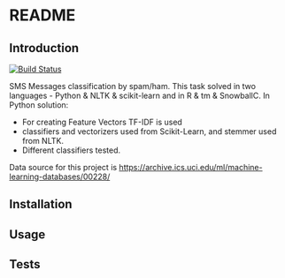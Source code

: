 # README

## Introduction

[![Build Status](https://travis-ci.org/osya/text_classifier.svg?branch=master)](https://travis-ci.org/osya/text_classifier)

SMS Messages classification by spam/ham. This task solved in two languages - Python & NLTK & scikit-learn and in R & tm & SnowballC. 
In Python solution:

- For creating Feature Vectors TF-IDF is used
- classifiers and vectorizers used from Scikit-Learn, and stemmer used from NLTK. 
- Different classifiers tested.

Data source for this project is https://archive.ics.uci.edu/ml/machine-learning-databases/00228/

## Installation

## Usage

## Tests
